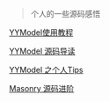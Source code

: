 > 个人的一些源码感悟

[YYModel使用教程](http://www.jianshu.com/p/79f52e42840f)  

[YYModel 源码导读](http://www.jianshu.com/p/8abff9365fec)  

[YYModel 之个人Tips](http://www.jianshu.com/p/ae301793323a)  

[Masonry 源码进阶](http://www.jianshu.com/p/51ecef88e5fe)  
